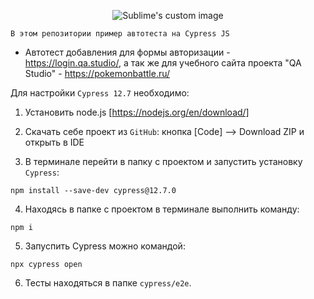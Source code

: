 <p align="center">
  <img src="https://github.com/philt27/Cypress.js/assets/124879514/f61e5815-7011-437f-b875-f1480ed5ea70" alt="Sublime's custom image"/>
</p>

```
В этом репозитории пример автотеста на Cypress JS 
```

- Автотест добавления для формы авторизации - https://login.qa.studio/, а так же для учебного сайта проекта "QA Studio" - https://pokemonbattle.ru/


Для настройки ``` Cypress 12.7 ``` необходимо:

1) Установить node.js [https://nodejs.org/en/download/]

2) Скачать себе проект из  ``` GitHub ```: кнопка [Code] --> Download ZIP и открыть в IDE

3) В терминале перейти в папку с проектом и запустить установку ``` Cypress ```:
``` 
npm install --save-dev cypress@12.7.0
```
4) Находясь в папке с проектом в терминале выполнить команду:
```
npm i
```
5) Запуспить Cypress можно командой: 
```
npx cypress open
```
6) Тесты находяться в папке ``` cypress/e2e ```.



